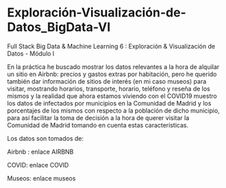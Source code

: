 # Exploración-Visualización-de-Datos_BigData-VI

Full Stack Big Data &amp; Machine Learning 6 : Exploración &amp; Visualización de Datos - Módulo I

En la práctica he buscado mostrar los datos relevantes a la hora de alquilar un sitio en Airbnb: precios y gastos extras por habitación, pero he querido también dar información de sitios de interés (en mi caso museos) para visitar, mostrando horarios, transporte, horario, teléfono y reseña de los mismos y la realidad que ahora estamos viviendo con el COVID19 muestro los datos de infectados por municipios en la Comunidad de Madrid y los porcentajes de los mismos con respecto a la población de dicho municipio, para así facilitar la toma de decisión a la hora de querer visitar la Comunidad de Madrid tomando en cuenta estas características.

Los datos son tomados de:

Airbnb : enlace AIRBNB 

COVID: enlace COVID

Museos: enlace museos
